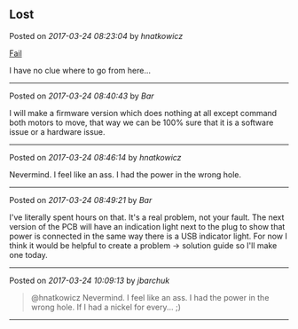 ## Lost
Posted on *2017-03-24 08:23:04* by *hnatkowicz*

[Fail](//muut.com/u/maslowcnc/s3/:maslowcnc:rAGR:fail.jpg.jpg) 

I have no clue where to go from here...

---

Posted on *2017-03-24 08:40:43* by *Bar*

I will make a firmware version which does nothing at all except command both motors to move, that way we can be 100% sure that it is a software issue or a hardware issue.

---

Posted on *2017-03-24 08:46:14* by *hnatkowicz*

Nevermind. I feel like an ass. I had the power in the wrong hole.

---

Posted on *2017-03-24 08:49:21* by *Bar*

I've literally spent hours on that. It's a real problem, not your fault. The next version of the PCB will have an indication light next to the plug to show that power is connected in the same way there is a USB indicator light. For now I think it would be helpful to create a problem -> solution guide so I'll make one today.

---

Posted on *2017-03-24 10:09:13* by *jbarchuk*

> @hnatkowicz
> Nevermind. I feel like an ass. I had the power in the wrong hole.
If I had a nickel for every... ;)

---

